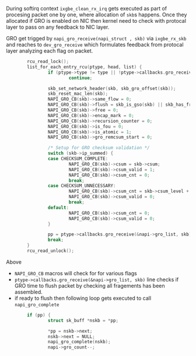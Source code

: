 During softirq context `ixgbe_clean_rx_irq` gets executed as part of procesing packet one by one, where allocation of `skb`s happens. Once they allocated if GRO is enabled on NIC then kernel need to check with protocal layer to pass on any feedback to NIC layer.

GRO get trigged by `napi_gro_receive(napi_struct , skb)` via `ixgbe_rx_skb` and reaches to `dev_gro_receive` which formulates feedback from protocal layer analyzing each flag on packet.

```c
        rcu_read_lock();
        list_for_each_entry_rcu(ptype, head, list) {
                if (ptype->type != type || !ptype->callbacks.gro_receive)
                        continue;

                skb_set_network_header(skb, skb_gro_offset(skb));
                skb_reset_mac_len(skb);
                NAPI_GRO_CB(skb)->same_flow = 0;
                NAPI_GRO_CB(skb)->flush = skb_is_gso(skb) || skb_has_frag_list(skb);
                NAPI_GRO_CB(skb)->free = 0;
                NAPI_GRO_CB(skb)->encap_mark = 0;
                NAPI_GRO_CB(skb)->recursion_counter = 0;
                NAPI_GRO_CB(skb)->is_fou = 0;
                NAPI_GRO_CB(skb)->is_atomic = 1;
                NAPI_GRO_CB(skb)->gro_remcsum_start = 0;

                /* Setup for GRO checksum validation */
                switch (skb->ip_summed) {
                case CHECKSUM_COMPLETE:
                        NAPI_GRO_CB(skb)->csum = skb->csum;
                        NAPI_GRO_CB(skb)->csum_valid = 1;
                        NAPI_GRO_CB(skb)->csum_cnt = 0;
                        break;
                case CHECKSUM_UNNECESSARY:
                        NAPI_GRO_CB(skb)->csum_cnt = skb->csum_level + 1;
                        NAPI_GRO_CB(skb)->csum_valid = 0;
                        break;
                default:
                        NAPI_GRO_CB(skb)->csum_cnt = 0;
                        NAPI_GRO_CB(skb)->csum_valid = 0;
                }

                pp = ptype->callbacks.gro_receive(&napi->gro_list, skb);
                break;
        }
        rcu_read_unlock();
```
Above 
- `NAPI_GRO_CB` macros will check for for various flags 
- `ptype->callbacks.gro_receive(&napi->gro_list, skb)` line checks if GRO time to flush packet by checking all fragements has been assembled.
- if ready to flush then following loop gets executed to call `napi_gro_complete`
```c
        if (pp) {
                struct sk_buff *nskb = *pp;

                *pp = nskb->next;
                nskb->next = NULL;
                napi_gro_complete(nskb);
                napi->gro_count--;

```
